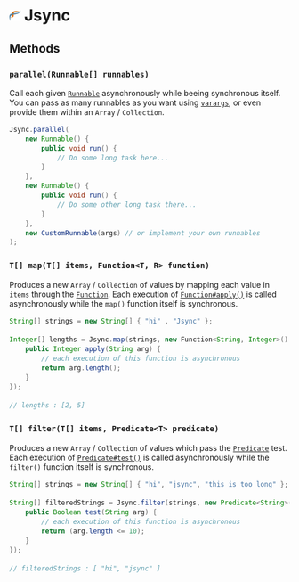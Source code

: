 # <img src="logo.png" alt="Drawing" style="width: 20px;"/> Jsync 

## Methods

### `parallel(Runnable[] runnables)`
Call each given [`Runnable`](http://docs.oracle.com/javase/1.5.0/docs/api/java/lang/Runnable.html) asynchronously while beeing synchronous itself.
You can pass as many runnables as you want using [`varargs`](http://docs.oracle.com/javase/1.5.0/docs/guide/language/varargs.html), or even provide them within an `Array` / `Collection`.

```java
Jsync.parallel(
    new Runnable() {
        public void run() {
            // Do some long task here...
        }
    },
    new Runnable() {
        public void run() {
            // Do some other long task there...
        }
    },
    new CustomRunnable(args) // or implement your own runnables
);
```

### `T[] map(T[] items, Function<T, R> function)`
Produces a new `Array` / `Collection` of values by mapping each value in `items` through the [`Function`](src/main/java/com/mbouchenoire/jsync/Function.java).
Each execution of [`Function#apply()`](src/main/java/com/mbouchenoire/jsync/Function.java) is called asynchronously while the `map()` function itself is synchronous.

```java
String[] strings = new String[] { "hi" , "Jsync" };

Integer[] lengths = Jsync.map(strings, new Function<String, Integer>() {
    public Integer apply(String arg) {
        // each execution of this function is asynchronous
        return arg.length();
    }
});

// lengths : [2, 5]
```

### `T[] filter(T[] items, Predicate<T> predicate)`
Produces a new `Array` / `Collection` of values which pass the [`Predicate`](src/main/java/com/mbouchenoire/jsync/Predicate.java) test.
Each execution of [`Predicate#test()`](src/main/java/com/mbouchenoire/jsync/Predicate.java) is called asynchronously while the `filter()` function itself is synchronous.

```java
String[] strings = new String[] { "hi", "jsync", "this is too long" };

String[] filteredStrings = Jsync.filter(strings, new Predicate<String>() {
    public Boolean test(String arg) {
        // each execution of this function is asynchronous
        return (arg.length <= 10);
    }
});

// filteredStrings : [ "hi", "jsync" ]
```




